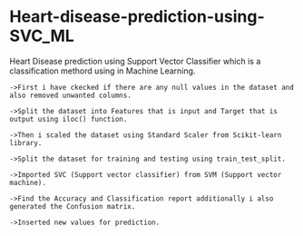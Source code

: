 # Heart-disease-prediction-using-SVC_ML
Heart Disease prediction using Support Vector Classifier which is a classification methord using in Machine Learning.

    ->First i have ckecked if there are any null values in the dataset and also removed unwanted columns.
    
    ->Split the dataset into Features that is input and Target that is output using iloc() function.
    
    ->Then i scaled the dataset using Standard Scaler from Scikit-learn library.
    
    ->Split the dataset for training and testing using train_test_split.
    
    ->Imported SVC (Support vector classifier) from SVM (Support vector machine).
    
    ->Find the Accuracy and Classification report additionally i also generated the Confusion matrix.
    
    ->Inserted new values for prediction.
    
